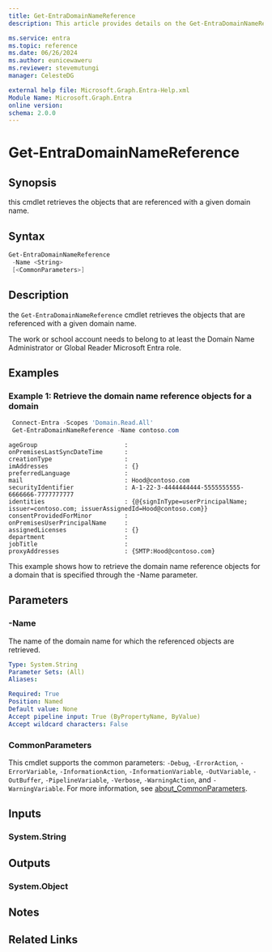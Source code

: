 ```yaml
---
title: Get-EntraDomainNameReference
description: This article provides details on the Get-EntraDomainNameReference command.

ms.service: entra
ms.topic: reference
ms.date: 06/26/2024
ms.author: eunicewaweru
ms.reviewer: stevemutungi
manager: CelesteDG

external help file: Microsoft.Graph.Entra-Help.xml
Module Name: Microsoft.Graph.Entra
online version:
schema: 2.0.0
---
```


# Get-EntraDomainNameReference

## Synopsis

this cmdlet retrieves the objects that are referenced with a given domain name.

## Syntax

```powershell
Get-EntraDomainNameReference 
 -Name <String> 
 [<CommonParameters>]
```

## Description

the `Get-EntraDomainNameReference` cmdlet retrieves the objects that are referenced with a given domain name.

The work or school account needs to belong to at least the Domain Name Administrator or Global Reader Microsoft Entra role.

## Examples

### Example 1: Retrieve the domain name reference objects for a domain

```powershell
 Connect-Entra -Scopes 'Domain.Read.All'
 Get-EntraDomainNameReference -Name contoso.com
```

```Output
ageGroup                        :
onPremisesLastSyncDateTime      :
creationType                    :
imAddresses                     : {}
preferredLanguage               :
mail                            : Hood@contoso.com
securityIdentifier              : A-1-22-3-4444444444-5555555555-6666666-7777777777
identities                      : {@{signInType=userPrincipalName; issuer=contoso.com; issuerAssignedId=Hood@contoso.com}}
consentProvidedForMinor         :
onPremisesUserPrincipalName     :
assignedLicenses                : {}
department                      :
jobTitle                        :
proxyAddresses                  : {SMTP:Hood@contoso.com}
```

This example shows how to retrieve the domain name reference objects for a domain that is specified through the -Name parameter.

## Parameters

### -Name

The name of the domain name for which the referenced objects are retrieved.

```yaml
Type: System.String
Parameter Sets: (All)
Aliases:

Required: True
Position: Named
Default value: None
Accept pipeline input: True (ByPropertyName, ByValue)
Accept wildcard characters: False
```

### CommonParameters

This cmdlet supports the common parameters: `-Debug`, `-ErrorAction`, `-ErrorVariable`, `-InformationAction`, `-InformationVariable`, `-OutVariable`, `-OutBuffer`, `-PipelineVariable`, `-Verbose`, `-WarningAction`, and `-WarningVariable`. For more information, see [about_CommonParameters](https://go.microsoft.com/fwlink/?LinkID=113216).

## Inputs

### System.String

## Outputs

### System.Object

## Notes

## Related Links
